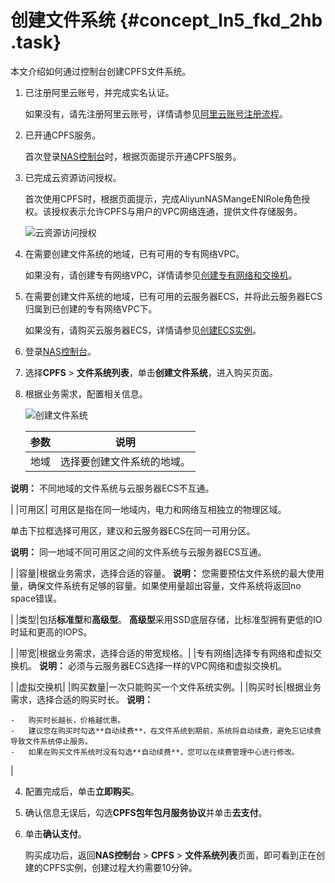 # 创建文件系统 {#concept_ln5_fkd_2hb .task}

本文介绍如何通过控制台创建CPFS文件系统。

1.  已注册阿里云账号，并完成实名认证。

    如果没有，请先注册阿里云账号，详情请参见[阿里云账号注册流程](../../../../cn.zh-CN/.md#)。

2.  已开通CPFS服务。

    首次登录[NAS控制台](https://nas.console.aliyun.com/)时，根据页面提示开通CPFS服务。

3.  已完成云资源访问授权。

    首次使用CPFS时，根据页面提示，完成AliyunNASMangeENIRole角色授权。该授权表示允许CPFS与用户的VPC网络连通，提供文件存储服务。

    ![云资源访问授权](http://static-aliyun-doc.oss-cn-hangzhou.aliyuncs.com/assets/img/147758/156635013356459_zh-CN.png)

4.  在需要创建文件系统的地域，已有可用的专有网络VPC。

    如果没有，请创建专有网络VPC，详情请参见[创建专有网络和交换机](创建专有网络和交换机../../SP_22/DNVPC11885991/ZH-CN_TP_2434.dita#concept_isl_ghv_rdb/section_ufw_rhv_rdb)。

5.  在需要创建文件系统的地域，已有可用的云服务器ECS，并将此云服务器ECS归属到已创建的专有网络VPC下。

    如果没有，请购买云服务器ECS，详情请参见[创建ECS实例](../../../../cn.zh-CN/个人版快速入门/创建ECS实例.md#)。


1.  登录[NAS控制台](https://nas.console.aliyun.com/)。
2.  选择**CPFS** \> **文件系统列表**，单击**创建文件系统**，进入购买页面。
3.  根据业务需求，配置相关信息。 

    ![创建文件系统](http://static-aliyun-doc.oss-cn-hangzhou.aliyuncs.com/assets/img/147758/156635013441304_zh-CN.png)

    |参数|说明|
    |--|--|
    |地域| 选择要创建文件系统的地域。

**说明：** 不同地域的文件系统与云服务器ECS不互通。

 |
    |可用区| 可用区是指在同一地域内，电力和网络互相独立的物理区域。

 单击下拉框选择可用区，建议和云服务器ECS在同一可用分区。

**说明：** 同一地域不同可用区之间的文件系统与云服务器ECS互通。

 |
    |容量|根据业务需求，选择合适的容量。 **说明：** 您需要预估文件系统的最大使用量，确保文件系统有足够的容量。如果使用量超出容量，文件系统将返回no space错误。

 |
    |类型|包括**标准型**和**高级型**。 **高级型**采用SSD底层存储，比标准型拥有更低的IO时延和更高的IOPS。

 |
    |带宽|根据业务需求，选择合适的带宽规格。|
    |专有网络|选择专有网络和虚拟交换机。 **说明：** 必须与云服务器ECS选择一样的VPC网络和虚拟交换机。

 |
    |虚拟交换机|
    |购买数量|一次只能购买一个文件系统实例。|
    |购买时长|根据业务需求，选择合适的购买时长。 **说明：** 

    -   购买时长越长，价格越优惠。
    -   建议您在购买时勾选**自动续费**，在文件系统到期前，系统将自动续费，避免忘记续费导致文件系统停止服务。
    -   如果在购买文件系统时没有勾选**自动续费**，您可以在续费管理中心进行修改。
 |

4.  配置完成后，单击**立即购买**。
5.  确认信息无误后，勾选**CPFS包年包月服务协议**并单击**去支付**。
6.  单击**确认支付**。 

    购买成功后，返回**NAS控制台** \> **CPFS** \> **文件系统列表**页面，即可看到正在创建的CPFS实例，创建过程大约需要10分钟。



